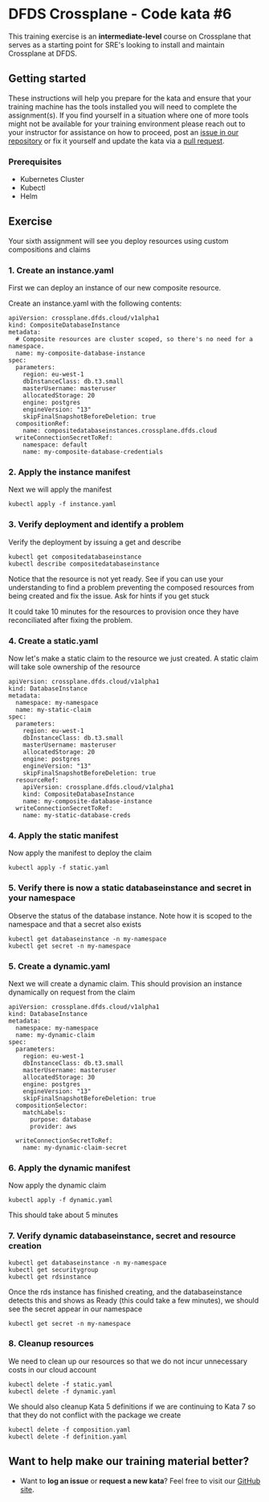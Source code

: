 DFDS Crossplane - Code kata #6
======================================

This training exercise is an **intermediate-level** course on Crossplane that serves as a starting point for SRE's looking to install and maintain Crossplane at DFDS.

## Getting started
These instructions will help you prepare for the kata and ensure that your training machine has the tools installed you will need to complete the assignment(s). If you find yourself in a situation where one of more tools might not be available for your training environment please reach out to your instructor for assistance on how to proceed, post an [issue in our repository](https://github.com/dfds/dojo/issues) or fix it yourself and update the kata via a [pull request](https://github.com/dfds/dojo/pulls).

### Prerequisites
* Kubernetes Cluster
* Kubectl
* Helm

## Exercise
Your sixth assignment will see you deploy resources using custom compositions and claims

### 1. Create an instance.yaml

First we can deploy an instance of our new composite resource.

Create an instance.yaml with the following contents:

```
apiVersion: crossplane.dfds.cloud/v1alpha1
kind: CompositeDatabaseInstance
metadata:
  # Composite resources are cluster scoped, so there's no need for a namespace.
  name: my-composite-database-instance
spec:
  parameters:
    region: eu-west-1
    dbInstanceClass: db.t3.small
    masterUsername: masteruser
    allocatedStorage: 20
    engine: postgres
    engineVersion: "13"
    skipFinalSnapshotBeforeDeletion: true
  compositionRef:
    name: compositedatabaseinstances.crossplane.dfds.cloud
  writeConnectionSecretToRef:
    namespace: default
    name: my-composite-database-credentials
```

### 2. Apply the instance manifest

Next we will apply the manifest

```
kubectl apply -f instance.yaml
```

### 3. Verify deployment and identify a problem

Verify the deployment by issuing a get and describe

```
kubectl get compositedatabaseinstance
kubectl describe compositedatabaseinstance
```

Notice that the resource is not yet ready. See if you can use your understanding to find a problem preventing the composed resources from 
being created and fix the issue. Ask for hints if you get stuck

It could take 10 minutes for the resources to provision once they have reconciliated after fixing the problem.

### 4. Create a static.yaml

Now let's make a static claim to the resource we just created. A static claim will take sole ownership of the resource

```
apiVersion: crossplane.dfds.cloud/v1alpha1
kind: DatabaseInstance
metadata:
  namespace: my-namespace
  name: my-static-claim
spec:
  parameters:
    region: eu-west-1
    dbInstanceClass: db.t3.small
    masterUsername: masteruser
    allocatedStorage: 20
    engine: postgres
    engineVersion: "13"
    skipFinalSnapshotBeforeDeletion: true
  resourceRef:
    apiVersion: crossplane.dfds.cloud/v1alpha1
    kind: CompositeDatabaseInstance
    name: my-composite-database-instance
  writeConnectionSecretToRef:
    name: my-static-database-creds
```

### 4. Apply the static manifest

Now apply the manifest to deploy the claim

```
kubectl apply -f static.yaml
```

### 5. Verify there is now a static databaseinstance and secret in your namespace

Observe the status of the database instance. Note how it is scoped to the namespace and that a secret also exists

```
kubectl get databaseinstance -n my-namespace
kubectl get secret -n my-namespace
```

### 5. Create a dynamic.yaml

Next we will create a dynamic claim. This should provision an instance dynamically on request from the claim

```
apiVersion: crossplane.dfds.cloud/v1alpha1
kind: DatabaseInstance
metadata:
  namespace: my-namespace
  name: my-dynamic-claim
spec:
  parameters:
    region: eu-west-1
    dbInstanceClass: db.t3.small
    masterUsername: masteruser
    allocatedStorage: 30
    engine: postgres
    engineVersion: "13"
    skipFinalSnapshotBeforeDeletion: true
  compositionSelector:
    matchLabels:
      purpose: database
      provider: aws
  
  writeConnectionSecretToRef:
    name: my-dynamic-claim-secret
```

### 6. Apply the dynamic manifest

Now apply the dynamic claim

```
kubectl apply -f dynamic.yaml
```

This should take about 5 minutes

### 7. Verify dynamic databaseinstance, secret and resource creation
```
kubectl get databaseinstance -n my-namespace
kubectl get securitygroup
kubectl get rdsinstance
```

Once the rds instance has finished creating, and the databaseinstance detects this and shows as Ready (this could take a few minutes), 
we should see the secret appear in our namespace

```
kubectl get secret -n my-namespace
```

### 8. Cleanup resources

We need to clean up our resources so that we do not incur unnecessary costs in our cloud account

```
kubectl delete -f static.yaml
kubectl delete -f dynamic.yaml

```

We should also cleanup Kata 5 definitions if we are continuing to Kata 7 so that they do not conflict with the package we create

```
kubectl delete -f composition.yaml
kubectl delete -f definition.yaml
```

## Want to help make our training material better?
 * Want to **log an issue** or **request a new kata**? Feel free to visit our [GitHub site](https://github.com/dfds/dojo/issues).